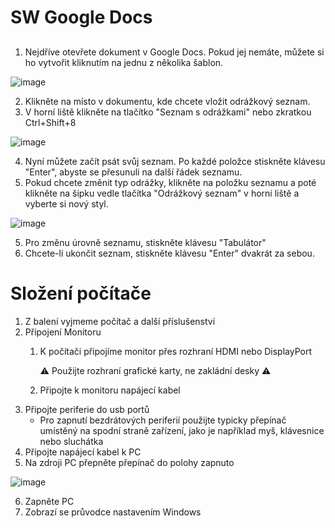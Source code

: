 # SW Google Docs

## 

1.  Nejdříve otevřete dokument v Google Docs. Pokud jej nemáte, můžete si ho vytvořit kliknutím na jednu z několika šablon.

![image](https://user-images.githubusercontent.com/72192205/234124236-753f5e69-597a-447d-9a4c-620eed1214c0.png)

2.  Klikněte na místo v dokumentu, kde chcete vložit odrážkový seznam.
3.  V horní liště klikněte na tlačítko "Seznam s odrážkami" nebo zkratkou Ctrl+Shift+8 

![image](https://user-images.githubusercontent.com/72192205/234123865-d0f9c9b6-050e-4b4e-9b97-bf08a62a1c26.png)

4.  Nyní můžete začít psát svůj seznam. Po každé položce stiskněte klávesu "Enter", abyste se přesunuli na další řádek seznamu.
5.  Pokud chcete změnit typ odrážky, klikněte na položku seznamu a poté klikněte na šipku vedle tlačítka "Odrážkový seznam" v horní liště a vyberte si nový styl.

![image](https://user-images.githubusercontent.com/72192205/234123928-c0557c66-1297-4535-9d03-830839c23e08.png)

5. Pro změnu úrovně seznamu, stiskněte klávesu "Tabulátor"
6. Chcete-li ukončit seznam, stiskněte klávesu "Enter" dvakrát za sebou.



# Složení počítače

1.  Z balení vyjmeme počítač a další příslušenství
2.  Připojení Monitoru
    1.  K počítači připojíme monitor přes rozhraní HDMI nebo DisplayPort
    
        ⚠️ Použijte rozhraní grafické karty, ne zakládní desky ⚠️
    2.  Připojte k monitoru napájecí kabel
3.  Připojte periferie do usb portů
    * Pro zapnutí bezdrátových periferií použijte typicky přepínač umístěný na spodní straně zařízení, jako je například myš, klávesnice nebo sluchátka
4.  Připojte napájecí kabel k PC
5.  Na zdroji PC přepněte přepínač do polohy zapnuto

![image](https://user-images.githubusercontent.com/72192205/231091511-fb5f80aa-c698-4816-9d4a-d61b5b692773.png)

6.  Zapněte PC
7.  Zobrazí se průvodce nastavením Windows

